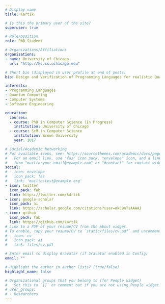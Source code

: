 ```yaml
---
# Display name
title: Kartik

# Is this the primary user of the site?
superuser: true

# Role/position
role: PhD Student

# Organizations/Affiliations
organizations:
- name: University of Chicago
  url: "http://ks.cs.uchicago.edu"

# Short bio (displayed in user profile at end of posts)
bio: Design and Verification of Programming Languages for realistic Quantum Computing.

interests:
- Programming Languages
- Quantum Computing
- Computer Systems
- Software Engineering

education:
  courses:
  - course: PhD in Computer Science (In Progress)
    institution: University of Chicago
  - course: ScM in Computer Science
    institution: Brown University
    year: 2017

# Social/Academic Networking
# For available icons, see: https://sourcethemes.com/academic/docs/page-builder/#icons
#   For an email link, use "fas" icon pack, "envelope" icon, and a link in the
#   form "mailto:your-email@example.com" or "#contact" for contact widget.
social:
# - icon: envelope
#   icon_pack: fas
#   link: 'mailto:test@example.org'
- icon: twitter
  icon_pack: fab
  link: https://twitter.com/k4rtik
- icon: google-scholar
  icon_pack: ai
  link: https://scholar.google.com/citations?user=nkC9nTsAAAAJ
- icon: github
  icon_pack: fab
  link: https://github.com/k4rtik
# Link to a PDF of your resume/CV from the About widget.
# To enable, copy your resume/CV to `static/files/cv.pdf` and uncomment the lines below.
# - icon: cv
#   icon_pack: ai
#   link: files/cv.pdf

# Enter email to display Gravatar (if Gravatar enabled in Config)
email: ""

# Highlight the author in author lists? (true/false)
highlight_name: false

# Organizational groups that you belong to (for People widget)
#   Set this to `[]` or comment out if you are not using People widget.
# user_groups:
# - Researchers
---
```

